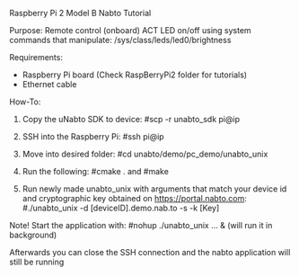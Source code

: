 Raspberry Pi 2 Model B Nabto Tutorial

Purpose: Remote control (onboard) ACT LED on/off using system commands that manipulate:
/sys/class/leds/led0/brightness

Requirements:
- Raspberry Pi board (Check RaspBerryPi2 folder for tutorials)
- Ethernet cable

How-To:

1. Copy the uNabto SDK to device: #scp -r unabto_sdk pi@ip

2. SSH into the Raspberry Pi: #ssh pi@ip

3. Move into desired folder: #cd unabto/demo/pc_demo/unabto_unix

4. Run the following: #cmake . and #make

5. Run newly made unabto_unix with arguments that match your device id and cryptographic key obtained on https://portal.nabto.com: #./unabto_unix -d [deviceID].demo.nab.to -s -k [Key]

Note! Start the application with: #nohup ./unabto_unix ... &   (will run it in background)

Afterwards you can close the SSH connection and the nabto application will still be running
